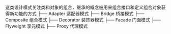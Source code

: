 这类设计模式关注类和对象的组合，继承的概念被用来组合接口和定义组合对象获得新功能的方式
├── Adapter 适配器模式
├── Bridge 桥接模式
├── Composite 组合模式
├── Decorator 装饰器模式
├── Facade 门面模式
├── Flyweight 享元模式
├── Proxy 代理模式

